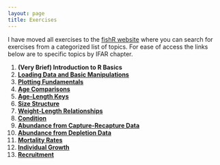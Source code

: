 ```yaml
---
layout: page
title: Exercises
---
```


I have moved all exercises to the [fishR website](https://fishr-core-team.github.io/fishR/teaching/) where you can search for exercises from a categorized list of topics. For ease of access the links below are to specific topics by IFAR chapter.

1. **(Very Brief) Introduction to R Basics**
1. [**Loading Data and Basic Manipulations**](https://fishr-core-team.github.io/fishR/teaching/#category=%20Data%20Wrangling)
1. [**Plotting Fundamentals**](https://fishr-core-team.github.io/fishR/teaching/#category=%20Graphing)
1. [**Age Comparisons**](https://fishr-core-team.github.io/fishR/teaching/#category=%20Age%20Comparisons)
1. [**Age-Length Keys**](https://fishr-core-team.github.io/fishR/teaching/#category=%20Age-Length%20Key)
1. [**Size Structure**](https://fishr-core-team.github.io/fishR/teaching/#category=%20Size%20Structure)
1. [**Weight-Length Relationships**](https://fishr-core-team.github.io/fishR/teaching/#category=%20Weight-Length)
1. [**Condition**](https://fishr-core-team.github.io/fishR/teaching/#category=%20Condition)
1. [**Abundance from Capture-Recapture Data**](https://fishr-core-team.github.io/fishR/teaching/#category=%20Mark-Recapture)
1. [**Abundance from Depletion Data**](https://fishr-core-team.github.io/fishR/teaching/#category=%20Depletion/Removal)
1. [**Mortality Rates**](https://fishr-core-team.github.io/fishR/teaching/#category=%20Mortality)
1. [**Individual Growth**](https://fishr-core-team.github.io/fishR/teaching/#category=%20Growth)
1. [**Recruitment**](https://fishr-core-team.github.io/fishR/teaching/#category=%20Stock-Recruitment)
